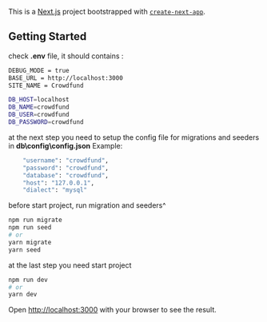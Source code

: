 This is a [Next.js](https://nextjs.org/) project bootstrapped with [`create-next-app`](https://github.com/vercel/next.js/tree/canary/packages/create-next-app).

## Getting Started

check **.env** file, it should contains :

```bash
DEBUG_MODE = true
BASE_URL = http://localhost:3000
SITE_NAME = Crowdfund

DB_HOST=localhost
DB_NAME=crowdfund
DB_USER=crowdfund
DB_PASSWORD=crowdfund
```
at the next step you need to setup the config file for migrations and seeders in **db\config\config.json** Example:

```bash
    "username": "crowdfund",
    "password": "crowdfund",
    "database": "crowdfund",
    "host": "127.0.0.1",
    "dialect": "mysql"
```
before start project, run migration and seeders^

```bash
npm run migrate
npm run seed
# or
yarn migrate
yarn seed
```

at the last step you need start project

```bash
npm run dev
# or
yarn dev
```

Open [http://localhost:3000](http://localhost:3000) with your browser to see the result.
